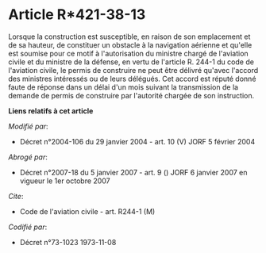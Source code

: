 # Article R*421-38-13

Lorsque la construction est susceptible, en raison de son emplacement et de sa hauteur, de constituer un obstacle à la
navigation aérienne et qu'elle est soumise pour ce motif à l'autorisation du ministre chargé de l'aviation civile et du
ministre de la défense, en vertu de l'article R. 244-1 du code de l'aviation civile, le permis de construire ne peut être
délivré qu'avec l'accord des ministres intéressés ou de leurs délégués. Cet accord est réputé donné faute de réponse dans un
délai d'un mois suivant la transmission de la demande de permis de construire par l'autorité chargée de son instruction.

**Liens relatifs à cet article**

_Modifié par_:

  - Décret n°2004-106 du 29 janvier 2004 - art. 10 (V) JORF 5 février 2004

_Abrogé par_:

  - Décret n°2007-18 du 5 janvier 2007 - art. 9 () JORF 6 janvier 2007 en vigueur le 1er octobre 2007

_Cite_:

  - Code de l'aviation civile - art. R244-1 (M)

_Codifié par_:

  - Décret n°73-1023 1973-11-08
